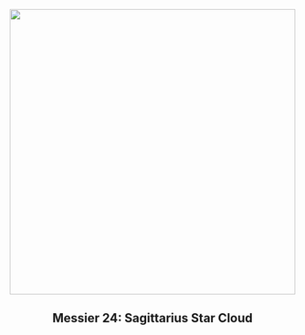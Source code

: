 
<p align="center"><img src="https://apod.nasa.gov/apod/image/2407/M24-HaLRGB-RC51_1024.jpg" width="500" height="500"></p>
<h2 align="center"> Messier 24: Sagittarius Star Cloud </h2>
